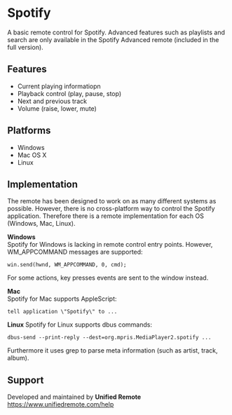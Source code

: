 # Spotify
A basic remote control for Spotify. Advanced features such as playlists and search are only available in the Spotify Advanced remote (included in the full version).

## Features
* Current playing informatiopn
* Playback control (play, pause, stop)
* Next and previous track
* Volume (raise, lower, mute)

## Platforms
* Windows
* Mac OS X
* Linux

## Implementation
The remote has been designed to work on as many different systems as possible. However, there is no cross-platform way to control the Spotify application. Therefore there is a remote implementation for each OS (Windows, Mac, Linux).

**Windows**  
Spotify for Windows is lacking in remote control entry points. However, WM_APPCOMMAND messages are supported:

    win.send(hwnd, WM_APPCOMMAND, 0, cmd);
    
For some actions, key presses events are sent to the window instead.

**Mac**  
Spotify for Mac supports AppleScript:
    
    tell application \"Spotify\" to ...
    
**Linux**
Spotify for Linux supports dbus commands:

    dbus-send --print-reply --dest=org.mpris.MediaPlayer2.spotify ...
    
Furthermore it uses grep to parse meta information (such as artist, track, album).


## Support
Developed and maintained by **Unified Remote**  
https://www.unifiedremote.com/help

